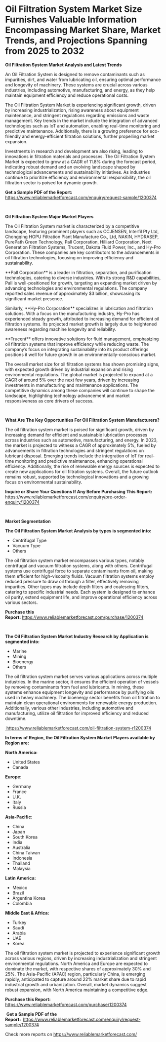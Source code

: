 <p><h1>Oil Filtration System Market Size Furnishes Valuable Information Encompassing Market Share, Market Trends, and Projections Spanning from 2025 to 2032</h1></p><p><strong>Oil Filtration System Market Analysis and Latest Trends</strong></p>
<p><p>An Oil Filtration System is designed to remove contaminants such as impurities, dirt, and water from lubricating oil, ensuring optimal performance and longevity of machinery. These systems are crucial across various industries, including automotive, manufacturing, and energy, as they help maintain equipment efficiency and reduce operational costs.</p><p>The Oil Filtration System Market is experiencing significant growth, driven by increasing industrialization, rising awareness about equipment maintenance, and stringent regulations regarding emissions and waste management. Key trends in the market include the integration of advanced technologies such as IoT and automation, enabling real-time monitoring and predictive maintenance. Additionally, there is a growing preference for eco-friendly and energy-efficient filtration solutions, further propelling market expansion.</p><p>Investments in research and development are also rising, leading to innovations in filtration materials and processes. The Oil Filtration System Market is expected to grow at a CAGR of 11.8% during the forecast period, indicating robust demand and an evolving landscape shaped by technological advancements and sustainability initiatives. As industries continue to prioritize efficiency and environmental responsibility, the oil filtration sector is poised for dynamic growth.</p></p>
<p><strong>Get a Sample PDF of the Report:&nbsp;</strong> <a href="https://www.reliablemarketforecast.com/enquiry/request-sample/1200374?utm_campaign=2293&utm_medium=2&utm_source=Github&utm_content=ia&utm_term=08042025&utm_id=oil-filtration-system">https://www.reliablemarketforecast.com/enquiry/request-sample/1200374</a></p>
<p>&nbsp;</p>
<p><strong>Oil Filtration System Major Market Players</strong></p>
<p><p>The Oil Filtration System market is characterized by a competitive landscape, featuring prominent players such as CCJENSEN, Interfil Pty Ltd, Chongqing HOPU Filtration Plant Manufacture Co., Ltd, NAKIN, HYDRASEP, PurePath Green Technology, Pall Corporation, Hilliard Corporation, Next Generation Filtration Systems, Trucent, Dakota Fluid Power, Inc., and Hy-Pro Corporation. These companies are key contributors to the advancements in oil filtration technologies, focusing on improving efficiency and sustainability.</p><p>**Pall Corporation** is a leader in filtration, separation, and purification technologies, catering to diverse industries. With its strong R&D capabilities, Pall is well-positioned for growth, targeting an expanding market driven by advancing technologies and environmental regulations. The company reported sales revenue of approximately $3 billion, showcasing its significant market presence.</p><p>Similarly, **Hy-Pro Corporation** specializes in lubrication and filtration solutions. With a focus on the manufacturing industry, Hy-Pro has experienced steady growth, attributed to increasing demand for efficient oil filtration systems. Its projected market growth is largely due to heightened awareness regarding machine longevity and reliability.</p><p>**Trucent** offers innovative solutions for fluid management, emphasizing oil filtration systems that improve efficiency while reducing waste. The company’s focus on integrating sustainability into its product offerings positions it well for future growth in an environmentally-conscious market.</p><p>The overall market size for oil filtration systems has shown promising signs, with expected growth driven by industrial expansion and rising environmental regulations. The global market is projected to expand at a CAGR of around 5% over the next few years, driven by increasing investments in manufacturing and maintenance applications. The competitive dynamics among these companies will continue to shape the landscape, highlighting technology advancement and market responsiveness as core drivers of success.</p></p>
<p>&nbsp;</p>
<p><strong>What Are The Key Opportunities For Oil Filtration System Manufacturers?</strong></p>
<p><p>The oil filtration system market is poised for significant growth, driven by increasing demand for efficient and sustainable lubrication processes across industries such as automotive, manufacturing, and energy. In 2023, the market is projected to witness a CAGR of approximately 5%, fueled by advancements in filtration technologies and stringent regulations on lubricant disposal. Emerging trends include the integration of IoT for real-time monitoring and predictive maintenance, enhancing operational efficiency. Additionally, the rise of renewable energy sources is expected to create new applications for oil filtration systems. Overall, the future outlook remains robust, supported by technological innovations and a growing focus on environmental sustainability.</p></p>
<p><strong>Inquire or Share Your Questions If Any Before Purchasing This Report:</strong> <a href="https://www.reliablemarketforecast.com/enquiry/pre-order-enquiry/1200374?utm_campaign=2293&utm_medium=2&utm_source=Github&utm_content=ia&utm_term=08042025&utm_id=oil-filtration-system">https://www.reliablemarketforecast.com/enquiry/pre-order-enquiry/1200374</a></p>
<p>&nbsp;</p>
<p><strong>Market Segmentation</strong></p>
<p><strong>The Oil Filtration System Market Analysis by types is segmented into:</strong></p>
<p><ul><li>Centrifugal Type</li><li>Vacuum Type</li><li>Others</li></ul></p>
<p><p>The oil filtration system market encompasses various types, notably centrifugal and vacuum filtration systems, along with others. Centrifugal systems use centrifugal force to separate contaminants from oil, making them efficient for high-viscosity fluids. Vacuum filtration systems employ reduced pressure to draw oil through a filter, effectively removing impurities. Other types may include depth filters and coalescing filters, catering to specific industrial needs. Each system is designed to enhance oil purity, extend equipment life, and improve operational efficiency across various sectors.</p></p>
<p><strong>Purchase this Report:&nbsp;</strong><a href="https://www.reliablemarketforecast.com/purchase/1200374?utm_campaign=2293&utm_medium=2&utm_source=Github&utm_content=ia&utm_term=08042025&utm_id=oil-filtration-system">https://www.reliablemarketforecast.com/purchase/1200374</a></p>
<p>&nbsp;</p>
<p><strong>The Oil Filtration System Market Industry Research by Application is segmented into:</strong></p>
<p><ul><li>Marine</li><li>Mining</li><li>Bioenergy</li><li>Others</li></ul></p>
<p><p>The oil filtration system market serves various applications across multiple industries. In the marine sector, it ensures the efficient operation of vessels by removing contaminants from fuel and lubricants. In mining, these systems enhance equipment longevity and performance by purifying oils used in heavy machinery. The bioenergy sector benefits from oil filtration to maintain clean operational environments for renewable energy production. Additionally, various other industries, including automotive and manufacturing, utilize oil filtration for improved efficiency and reduced downtime.</p></p>
<p><a href="https://www.reliablemarketforecast.com/oil-filtration-system-r1200374?utm_campaign=2293&utm_medium=2&utm_source=Github&utm_content=ia&utm_term=08042025&utm_id=oil-filtration-system">&nbsp;https://www.reliablemarketforecast.com/oil-filtration-system-r1200374</a></p>
<p><strong>In terms of Region, the Oil Filtration System Market Players available by Region are:</strong></p>
<p>
    <p> <strong> North America: </strong>
        <ul>
            <li>United States</li>
            <li>Canada</li>
        </ul>
        </p> 
    <p> <strong> Europe: </strong>
        <ul>
            <li>Germany</li>
            <li>France</li>
            <li>U.K.</li>
            <li>Italy</li>
            <li>Russia</li>
        </ul>
        </p> 
    <p> <strong> Asia-Pacific: </strong>
        <ul>
            <li>China</li>
            <li>Japan</li>
            <li>South Korea</li>
            <li>India</li>
            <li>Australia</li>
            <li>China Taiwan</li>
            <li>Indonesia</li>
            <li>Thailand</li>
            <li>Malaysia</li>
        </ul>
        </p> 
    <p> <strong> Latin America: </strong>
        <ul>
            <li>Mexico</li>
            <li>Brazil</li>
            <li>Argentina Korea</li>
            <li>Colombia</li>
        </ul>
        </p> 
    <p> <strong> Middle East & Africa: </strong>
        <ul>
            <li>Turkey</li>
            <li>Saudi</li>
            <li>Arabia</li>
            <li>UAE</li>
            <li>Korea</li>
        </ul>
    </p>
    </p>
<p><p>The oil filtration system market is projected to experience significant growth across various regions, driven by increasing industrialization and stringent environmental regulations. North America and Europe are expected to dominate the market, with respective shares of approximately 30% and 25%. The Asia-Pacific (APAC) region, particularly China, is emerging rapidly, anticipated to capture around 22% market share due to rapid industrial growth and urbanization. Overall, market dynamics suggest robust expansion, with North America maintaining a competitive edge.</p></p>
<p><strong>Purchase this Report: </strong><a href="https://www.reliablemarketforecast.com/purchase/1200374?utm_campaign=2293&utm_medium=2&utm_source=Github&utm_content=ia&utm_term=08042025&utm_id=oil-filtration-system">https://www.reliablemarketforecast.com/purchase/1200374</a></p>
<p>&nbsp;<strong>Get a Sample PDF of the Report:&nbsp;&nbsp;</strong><a href="https://www.reliablemarketforecast.com/enquiry/request-sample/1200374?utm_campaign=2293&utm_medium=2&utm_source=Github&utm_content=ia&utm_term=08042025&utm_id=oil-filtration-system">https://www.reliablemarketforecast.com/enquiry/request-sample/1200374</a></p>
<p><strong></strong></p>
<p>Check more reports on <a href="https://www.reliablemarketforecast.com/?utm_campaign=2293&utm_medium=2&utm_source=Github&utm_content=ia&utm_term=08042025&utm_id=oil-filtration-system">https://www.reliablemarketforecast.com/</a></p>